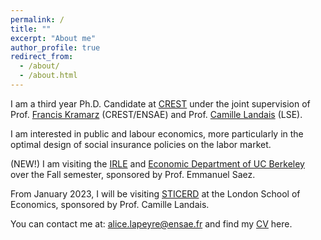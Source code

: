 ```yaml
---
permalink: /
title: ""
excerpt: "About me"
author_profile: true
redirect_from: 
  - /about/
  - /about.html
---
```


I am a third year Ph.D. Candidate at [CREST](https://crest.science) under the joint supervision of Prof. [Francis Kramarz](https://faculty.crest.fr/fkramarz/) (CREST/ENSAE) and Prof. [Camille Landais](https://econ.lse.ac.uk/staff/clandais/cgi-bin/index.php) (LSE). 

I am interested in public and labour economics, more particularly in the optimal design of social insurance policies on the labor market.
<br />

(NEW!) I am visiting the [IRLE](https://irle.berkeley.edu) and [Economic Department of UC Berkeley](https://www.econ.berkeley.edu) over the Fall semester, sponsored by Prof. Emmanuel Saez. 
<br />

From January 2023, I will be visiting [STICERD](https://sticerd.lse.ac.uk) at the London School of Economics, sponsored by Prof. Camille Landais.
<br />

You can contact me at: [alice.lapeyre@ensae.fr](mailto:alice.lapeyre@ensae.fr) and find my [CV](https://github.com/alicelapeyre/alicelapeyre.github.io/raw/master/files/ALapeyre_CV.pdf) here.

<!--- Research fields: public and labor economics --->

<!--- References: 
- [Francis Kramarz](https://faculty.crest.fr/fkramarz/)(CREST/ENSAE)
- [Camille Landais](https://econ.lse.ac.uk/staff/clandais/cgi-bin/index.php) (LSE)
- [Roland Rathelot](http://rolandrathelot.com) (CREST/ENSAE) --->
